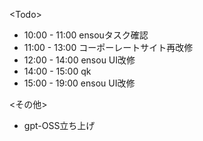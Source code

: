 \<Todo\>
- 10:00 - 11:00 ensouタスク確認
- 11:00 - 13:00 コーポーレートサイト再改修
- 12:00 - 14:00 ensou UI改修
- 14:00 - 15:00 qk
- 15:00 - 19:00 ensou UI改修

\<その他\>
- gpt-OSS立ち上げ
